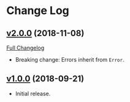 # Change Log

## [v2.0.0](https://github.com/PacoteJS/pacote/tree/@pacote/error@2.0.0) (2018-11-08)

[Full Changelog](https://github.com/PacoteJS/pacote/compare/@pacote/error@1.0.0...@pacote/error@2.0.0)

- Breaking change: Errors inherit from `Error`.

## [v1.0.0](https://github.com/PacoteJS/pacote/tree/@pacote/error@1.0.0) (2018-09-21)

- Initial release.

